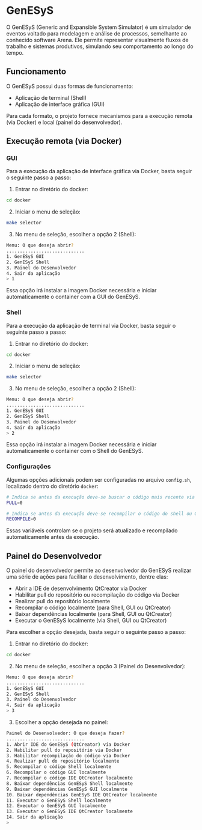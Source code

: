 # GenESyS

O GenESyS (Generic and Expansible System Simulator) é um simulador de eventos voltado para modelagem e análise de processos, semelhante ao conhecido software Arena. Ele permite representar visualmente fluxos de trabalho e sistemas produtivos, simulando seu comportamento ao longo do tempo.

## Funcionamento

O GenESyS possui duas formas de funcionamento:
- Aplicação de terminal (Shell)
- Aplicação de interface gráfica (GUI)

Para cada formato, o projeto fornece mecanismos para a execução remota (via Docker) e local (painel do desenvolvedor).

## Execução remota (via Docker)

### GUI

Para a execução da aplicação de interface gráfica via Docker, basta seguir o seguinte passo a passo:

1. Entrar no diretório do docker:
```bash
cd docker
```

2. Iniciar o menu de seleção:
```bash
make selector
```

3. No menu de seleção, escolher a opção 2 (Shell):
```bash
Menu: O que deseja abrir?
.............................
1. GenESyS GUI
2. GenESyS Shell
3. Painel do Desenvolvedor
4. Sair da aplicação
> 1
```

Essa opção irá instalar a imagem Docker necessária e iniciar automaticamente o container com a GUI do GenESyS.

### Shell

Para a execução da aplicação de terminal via Docker, basta seguir o seguinte passo a passo:

1. Entrar no diretório do docker:
```bash
cd docker
```

2. Iniciar o menu de seleção:
```bash
make selector
```

3. No menu de seleção, escolher a opção 2 (Shell):
```bash
Menu: O que deseja abrir?
.............................
1. GenESyS GUI
2. GenESyS Shell
3. Painel do Desenvolvedor
4. Sair da aplicação
> 2
```

Essa opção irá instalar a imagem Docker necessária e iniciar automaticamente o container com o Shell do GenESyS.

### Configurações

Algumas opções adicionais podem ser configuradas no arquivo `config.sh`, localizado dentro do diretório `docker`:

```bash
# Indica se antes da execução deve-se buscar o código mais recente via git (1 - buscar, 0 - não buscar)
PULL=0

# Indica se antes da execução deve-se recompilar o código do shell ou GUI (1 - recompilar, 0 - não recompilar)
RECOMPILE=0
```

Essas variáveis controlam se o projeto será atualizado e recompilado automaticamente antes da execução.

## Painel do Desenvolvedor

O painel do desenvolvedor permite ao desenvolvedor do GenESyS realizar uma série de ações para facilitar o desenvolvimento, dentre elas:
- Abrir a IDE de desenvolvimento QtCreator via Docker
- Habilitar pull do repositório ou recompilação do código via Docker
- Realizar pull do repositório localmente
- Recompilar o código localmente (para Shell, GUI ou QtCreator)
- Baixar dependências localmente (para Shell, GUI ou QtCreator)
- Executar o GenESyS localmente (via Shell, GUI ou QtCreator)

Para escolher a opção desejada, basta seguir o seguinte passo a passo:

1. Entrar no diretório do docker:
```bash
cd docker
```

2. No menu de seleção, escolher a opção 3 (Painel do Desenvolvedor):
```bash
Menu: O que deseja abrir?
.............................
1. GenESyS GUI
2. GenESyS Shell
3. Painel do Desenvolvedor
4. Sair da aplicação
> 3
```

3. Escolher a opção desejada no painel:
```bash
Painel do Desenvolvedor: O que deseja fazer?
.............................
1. Abrir IDE do GenESyS (QtCreator) via Docker
2. Habilitar pull do repositório via Docker
3. Habilitar recompilação do código via Docker
4. Realizar pull do repositório localmente
5. Recompilar o código Shell localmente
6. Recompilar o código GUI localmente
7. Recompilar o código IDE QtCreator localmente
8. Baixar dependências GenESyS Shell localmente
9. Baixar dependências GenESyS GUI localmente
10. Baixar dependências GenESyS IDE QtCreator localmente
11. Executar o GenESyS Shell localmente
12. Executar o GenESyS GUI localmente
13. Executar o GenESyS IDE QtCreator localmente
14. Sair da aplicação
>
```
